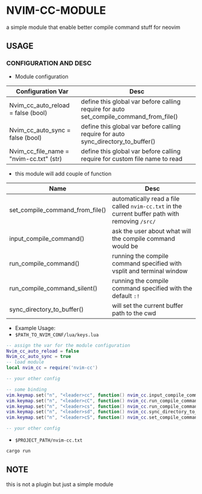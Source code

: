 # NVIM-CC-MODULE
a simple module that enable better compile command stuff for neovim

## USAGE
### CONFIGURATION AND DESC

- Module configuration

| Configuration Var                       | Desc                                                                                                |
|-----------------------------------------|-----------------------------------------------------------------------------------------------------|
| Nvim_cc_auto_reload = false (bool)      | define this global var before calling require for auto set_compile_command_from_file()              |
| Nvim_cc_auto_sync = false (bool)        | define this global var before calling require for auto sync_directory_to_buffer()                   |
| Nvim_cc_file_name = "nvim-cc.txt" (str) | define this global var before calling require for custom file name to read                          |

- this module will add couple of function    

| Name                            | Desc                                                                                                |
|---------------------------------|-----------------------------------------------------------------------------------------------------|
| set_compile_command_from_file() | automatically read a file called ``nvim-cc.txt`` in the current buffer path with removing ``/src/`` |
| input_compile_command()         | ask the user about what will the compile command would be                                           |
| run_compile_command()           | running the compile command specified with vsplit and terminal window                               |
| run_compile_command_silent()    | running the compile command specified with the default ``:!``                                       |
| sync_directory_to_buffer()      | will set the current buffer path to the cwd                                                         |

- Example Usage:
- ``$PATH_TO_NVIM_CONF/lua/keys.lua``
```lua
-- assign the var for the module configuration
Nvim_cc_auto_reload = false
Nvim_cc_auto_sync = true
-- load module
local nvim_cc = require('nvim-cc')

-- your other config

-- some binding
vim.keymap.set("n", "<leader>cc", function() nvim_cc.input_compile_command() end)
vim.keymap.set("n", "<leader>cC", function() nvim_cc.run_compile_command() end)
vim.keymap.set("n", "<leader>cs", function() nvim_cc.run_compile_command_silent() end)
vim.keymap.set("n", "<leader>sd", function() nvim_cc.sync_directory_to_buffer() end)
vim.keymap.set("n", "<leader>cS", function() nvim_cc.set_compile_command_from_file() end)

-- your other config

```

- ``$PROJECT_PATH/nvim-cc.txt``
```sh
cargo run
```

## NOTE
this is not a plugin but just a simple module
